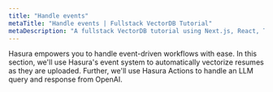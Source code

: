 ```yaml
---
title: "Handle events"
metaTitle: "Handle events | Fullstack VectorDB Tutorial"
metaDescription: "A fullstack VectorDB tutorial using Next.js, React, TypeScript, and Hasura"
---
```


Hasura empowers you to handle event-driven workflows with ease. In this section, we'll use Hasura's event system to
automatically vectorize resumes as they are uploaded. Further, we'll use Hasura Actions to handle an LLM query and
response from OpenAI.
